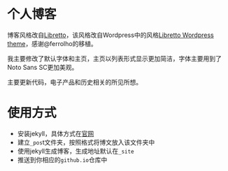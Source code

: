 # 个人博客

博客风格改自[Libretto](https://ferrolho.github.io/jekyll-theme-libretto)，该风格改自Wordpress中的风格[Libretto Wordpress theme](https://wordpress.org/themes/libretto/)，感谢@ferrolho的移植。

我主要修改了默认字体和主页，主页以列表形式显示更加简洁，字体主要用到了Noto Sans SC更加美观。

主要更新代码，电子产品和历史相关的所见所想。

# 使用方式

+ 安装jekyll，具体方式在[官网](https://jekyllrb.com)
+ 建立`_pos`t文件夹，按照格式将博文放入该文件夹中
+ 使用jekyll生成博客，生成地址默认在`_site`
+ 推送到你相应的`github.io`仓库中

